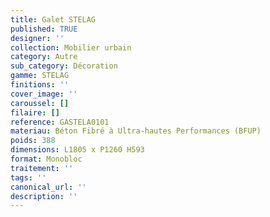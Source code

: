 ```yaml
---
title: Galet STELAG 
published: TRUE
designer: ''
collection: Mobilier urbain
category: Autre
sub_category: Décoration
gamme: STELAG
finitions: ''
cover_image: ''
caroussel: []
filaire: []
reference: GASTELA0101
materiau: Béton Fibré à Ultra-hautes Performances (BFUP)
poids: 388
dimensions: L1805 x P1260 H593
format: Monobloc
traitement: ''
tags: ''
canonical_url: ''
description: ''
---
```

